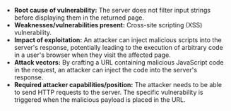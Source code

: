 - **Root cause of vulnerability:** The server does not filter input strings before displaying them in the returned page.
- **Weaknesses/vulnerabilities present:** Cross-site scripting (XSS) vulnerability.
- **Impact of exploitation:** An attacker can inject malicious scripts into the server's response, potentially leading to the execution of arbitrary code in a user's browser when they visit the affected page.
- **Attack vectors:** By crafting a URL containing malicious JavaScript code in the request, an attacker can inject the code into the server's response.
- **Required attacker capabilities/position:** The attacker needs to be able to send HTTP requests to the server. The specific vulnerability is triggered when the malicious payload is placed in the URL.